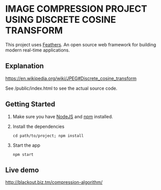 # IMAGE COMPRESSION PROJECT USING DISCRETE COSINE TRANSFORM

This project uses [Feathers](http://feathersjs.com). An open source web framework for building modern real-time applications.

## Explanation
https://en.wikipedia.org/wiki/JPEG#Discrete_cosine_transform

See /public/index.html to see the actual source code.

## Getting Started

1. Make sure you have [NodeJS](https://nodejs.org/) and [npm](https://www.npmjs.com/) installed.
2. Install the dependencies

    ```
    cd path/to/project; npm install
    ```

3. Start the app

    ```
    npm start
    ```

## Live demo

http://blackout.biz.tm/compression-algorithm/